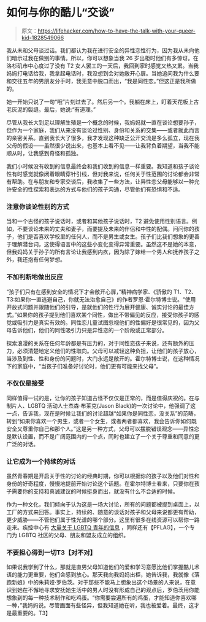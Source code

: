 # 如何与你的酷儿“交谈”

> 原文：<https://lifehacker.com/how-to-have-the-talk-with-your-queer-kid-1828549066>

我从未和父母谈过话。我们都认为我在进行安全的异性恋性行为，因为我从未向他们暗示过我在做别的事情。所以，你可以想象当我 26 岁出柜时他们有多惊讶。在洛杉矶市中心度过了没有 T2 女人罢工的一天后，我回到家时感觉又热又累。当我妈妈打电话给我，我拿起电话时，我没想到会对她敞开心扉。当她追问我为什么要和交往五年的男朋友分手时，我无意中脱口而出，“我是同性恋。”但这正是我所做的。



她一开始只说了一句“哦”片刻过去了。然后另一个。我躺在床上，盯着天花板上古老灰泥的裂缝。最后，她说:“有道理。”

尽管从我长大到足以理解生殖是一个概念的时候，我妈妈就一直在谈论想要孙子，但作为一个家庭，我们从来没有谈论过性别、身份和关系的交集——或者就此而言的亲密关系。直到我长大了很多，我才发现这种缺乏公开交流是多么孤立，现在我父母的假设——虽然很少说出来，也基本上看不见——让我背负着期望，当我不能顺从时，让我感到奇怪和孤独。

我们小时候没有收到的信息最终会和我们收到的信息一样重要。我知道和孩子谈论性有时感觉就像闭着眼睛穿针引线，但对我来说，任何关于性范围的讨论都会非常有帮助。在与朋友和专家交谈后，我收集了一些方法，让异性恋父母能够以一种允许安全的性探索和表达的方式与他们的孩子沟通，尽管他们有恐惧和不适。

### 注意你谈论性别的方式

当和一个古怪的孩子说话时，或者和其他孩子说话时，T2 避免使用性别语言。例如，不要谈论未来的丈夫和妻子，而要提及未来的伴侣和中性的配偶。问问你的孩子，他们是否喜欢学校里的任何人，而不是男生或女生。孩子们比我们想象的更善于理解潜台词，这使得语言中的这些小变化变得异常重要。虽然这不是她的本意，但我妈妈关于孙子的所有言论让我感到内疚，因为除了嫁给一个男人和抚养孩子之外，我还抱有任何梦想。

### **不加判断地做出反应**

“孩子们只有在感到安全的情况下才会敞开心扉，”精神病学家、《骄傲的 T1、T2、T3:如果你一直逃避自己，你就无法治愈自己》的作者罗恩·霍尔特博士说。“使用开放式问题并跟随他们的引导，是就他们的性行为展开健康、诚实讨论的最佳方式。”如果你的孩子提到他们喜欢某个同性，做出不带偏见的反应，接受你孩子的感觉或吸引力是真实有效的。同性恋儿童试图忽视他们的性偏好是很常见的，因为父母告诉他们，他们的同性吸引力只是异性恋的一个阶段或正常部分。

探索浪漫的关系在任何年龄都是有压力的，对于同性恋孩子来说，还有额外的压力，必须清楚地定义他们的性取向。父母可以减轻这种负担，让他们的孩子放心，当涉及到性、性和身份的问题时，大门永远是敞开的。霍尔特博士说，在这种情况下的家庭中，“当孩子们准备好讨论时，他们更有可能来找父母”。

### 不仅仅是接受

同样值得一试的是，让你的孩子知道古怪不仅仅是正常的，而是值得庆祝的。在与制片人、LGBTQ 活动人士杰森·布莱克(Jason Black)的一次讨论中，他强调了这一点，告诉我，现在是时候让我们的讨论超越“如果你是同性恋，没关系”的范畴，转到“如果你喜欢一个男生，或者一个女生，或者两者都喜欢，我会告诉你如何既安全又尊重你自己和那个人。”这是另一种方式，父母可以摆脱错误观念——异性恋是默认设置，而不是广阔范围内的一个点，同时也建立了一个关于尊重和同意的更广泛的对话。

### 让它成为一个持续的对话

虽然青春期是开启关于性的讨论的经典时期，你可以根据你的孩子以及他们对性和身份的好奇程度，慢慢地提前开始讨论这个话题。在霍尔特博士看来，只要你在孩子需要你的支持和真诚建议的时候挺身而出，就没有什么不合适的时候。

作为一种文化，我们倾向于认为这是一场大讨论，所有的问题都被提到桌面上，以工厂的方式来回答。事实上，持续的、随意的谈话对孩子和父母来说都更有帮助，更少威胁——不管他们属于性光谱的哪个部分。这里有很多在线资源可以帮你一路走来。疾控中心有 [大量关于 LGBTQ 青年的信息](https://www.cdc.gov/lgbthealth/youth-resources.htm) ，同样还有【PFLAG】，一个专门为 LGBTQ 社区的父母、朋友和盟友成立的组织。

### 不要担心得到一切T3【对不对】

如果说我学到了什么，那就是直男父母知道他们的爱和学习意愿比他们掌握酷儿术语的能力更重要，他们会感到放心。那天我向我妈妈出柜，她告诉我，我就像《落跑新娘》中的朱莉娅·罗伯茨。对于那些不能马上想象出这个场景的人来说，在意识到她在不懈地寻求安抚她生活中的男人时没有形成自己的观点后，罗伯茨用你能想象到的每一种技术制作和吃鸡蛋。“你需要尝遍所有的鸡蛋，才能知道你喜欢哪一种，”我妈妈说。尽管画面有些怪异，但我知道她在听，我也被爱着。最终，这才是最重要的。T3】